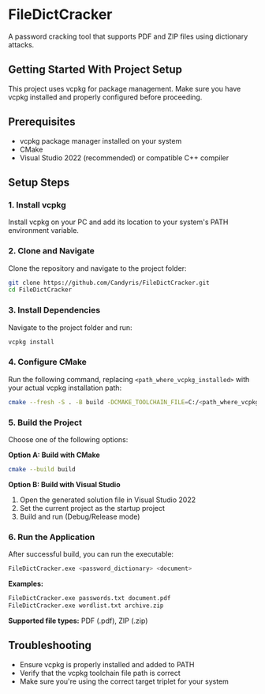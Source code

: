 # FileDictCracker

A password cracking tool that supports PDF and ZIP files using dictionary attacks.

## Getting Started With Project Setup

This project uses vcpkg for package management. Make sure you have vcpkg installed and properly configured before proceeding.

## Prerequisites

- vcpkg package manager installed on your system
- CMake
- Visual Studio 2022 (recommended) or compatible C++ compiler

## Setup Steps

### 1. Install vcpkg
Install vcpkg on your PC and add its location to your system's PATH environment variable.

### 2. Clone and Navigate
Clone the repository and navigate to the project folder:
```bash
git clone https://github.com/Candyris/FileDictCracker.git
cd FileDictCracker
```

### 3. Install Dependencies
Navigate to the project folder and run:
```bash
vcpkg install
```

### 4. Configure CMake
Run the following command, replacing `<path_where_vcpkg_installed>` with your actual vcpkg installation path:

```bash
cmake --fresh -S . -B build -DCMAKE_TOOLCHAIN_FILE=C:/<path_where_vcpkg_installed>/vcpkg/scripts/buildsystems/vcpkg.cmake -DVCPKG_TARGET_TRIPLET=x64-windows
```

### 5. Build the Project
Choose one of the following options:

**Option A: Build with CMake**
```bash
cmake --build build
```

**Option B: Build with Visual Studio**
1. Open the generated solution file in Visual Studio 2022
2. Set the current project as the startup project
3. Build and run (Debug/Release mode)

### 6. Run the Application
After successful build, you can run the executable:

```bash
FileDictCracker.exe <password_dictionary> <document>
```

**Examples:**
```bash
FileDictCracker.exe passwords.txt document.pdf
FileDictCracker.exe wordlist.txt archive.zip
```

**Supported file types:** PDF (.pdf), ZIP (.zip)

## Troubleshooting

- Ensure vcpkg is properly installed and added to PATH
- Verify that the vcpkg toolchain file path is correct
- Make sure you're using the correct target triplet for your system
